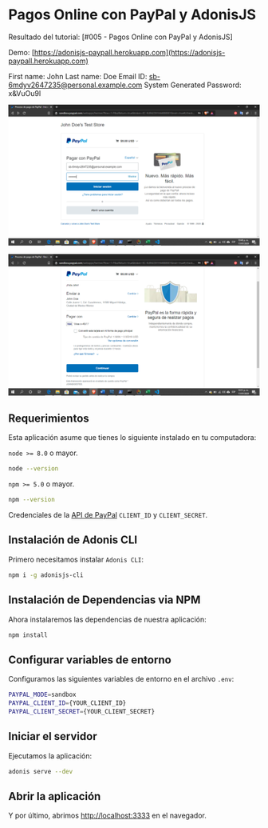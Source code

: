 # Pagos Online con PayPal y AdonisJS

Resultado del tutorial: [#005 - Pagos Online con PayPal y AdonisJS]

Demo: [https://adonisjs-paypall.herokuapp.com](https://adonisjs-paypall.herokuapp.com)

First name:
John
Last name:
Doe
Email ID:
sb-6mdyv2647235@personal.example.com
System Generated Password:
x&VuOu9l

![Login](/public/paypallogin.png)

![Cobro](/public/paypalcobro.png)



## Requerimientos

Esta aplicación asume que tienes lo siguiente instalado en tu computadora:

`node >= 8.0` o mayor.

```bash
node --version
```

`npm >= 5.0` o mayor.

```bash
npm --version
```

Credenciales de la [API de PayPal](https://developer.paypal.com/) `CLIENT_ID` y `CLIENT_SECRET`.

## Instalación de Adonis CLI

Primero necesitamos instalar `Adonis CLI`:

```bash
npm i -g adonisjs-cli
```

## Instalación de Dependencias via NPM

Ahora instalaremos las dependencias de nuestra aplicación:

```bash
npm install
```

## Configurar variables de entorno

Configuramos las siguientes variables de entorno en el archivo `.env`:

```bash
PAYPAL_MODE=sandbox
PAYPAL_CLIENT_ID={YOUR_CLIENT_ID}
PAYPAL_CLIENT_SECRET={YOUR_CLIENT_SECRET}
```

## Iniciar el servidor
Ejecutamos la aplicación:

```bash
adonis serve --dev
```

## Abrir la aplicación
Y por último, abrimos [http://localhost:3333](http://localhost:3333) en el navegador.